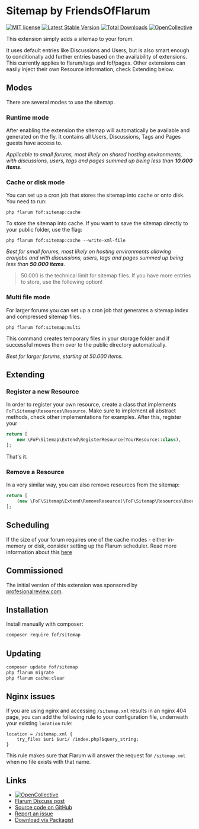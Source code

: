 # Sitemap by FriendsOfFlarum
[![MIT license](https://img.shields.io/badge/license-MIT-blue.svg)](https://github.com/FriendsOfFlarum/sitemap/blob/master/LICENSE.md) [![Latest Stable Version](https://img.shields.io/packagist/v/fof/sitemap.svg)](https://packagist.org/packages/fof/sitemap) [![Total Downloads](https://img.shields.io/packagist/dt/fof/sitemap.svg)](https://packagist.org/packages/fof/sitemap) [![OpenCollective](https://img.shields.io/badge/opencollective-fof-blue.svg)](https://opencollective.com/fof/donate)

This extension simply adds a sitemap to your forum.

It uses default entries like Discussions and Users, but is also smart enough to conditionally add further entries
based on the availability of extensions. This currently applies to flarum/tags and fof/pages. Other extensions
can easily inject their own Resource information, check Extending below.

## Modes

There are several modes to use the sitemap.

### Runtime mode

After enabling the extension the sitemap will automatically be available and generated on the fly. It contains
all Users, Discussions, Tags and Pages guests have access to.

_Applicable to small forums, most likely on shared hosting environments, with discussions, users, tags and pages summed
up being less than **10.000 items**._

### Cache or disk mode

You can set up a cron job that stores the sitemap into cache or onto disk. You need to run:

```
php flarum fof:sitemap:cache
```

To store the sitemap into cache. If you want to save the sitemap directly to your public folder, use the flag:

```
php flarum fof:sitemap:cache --write-xml-file
```

_Best for small forums, most likely on hosting environments allowing cronjobs and with discussions, users, tags and pages summed
up being less than **50.000 items**._

> 50.000 is the technical limit for sitemap files. If you have more entries to store, use the following option!

### Multi file mode

For larger forums you can set up a cron job that generates a sitemap index and compressed sitemap files.

```
php flarum fof:sitemap:multi
```

This command creates temporary files in your storage folder and if successful moves them over to the public
directory automatically.

_Best for larger forums, starting at 50.000 items._

## Extending

### Register a new Resource

In order to register your own resource, create a class that implements `FoF\Sitemap\Resources\Resource`. Make sure
to implement all abstract methods, check other implementations for examples. After this, register your 

```php
return [
    new \FoF\Sitemap\Extend\RegisterResource(YourResource::class),
];
```
That's it.

### Remove a Resource

In a very similar way, you can also remove resources from the sitemap:
```php
return [
    (new \FoF\Sitemap\Extend\RemoveResource(\FoF\Sitemap\Resources\User::class)),
];
```

## Scheduling

If the size of your forum requires one of the cache modes - either in-memory or disk, consider setting up the Flarum scheduler. Read more information about this [here](https://discuss.flarum.org/d/24118)

## Commissioned

The initial version of this extension was sponsored by [profesionalreview.com](https://www.profesionalreview.com/).

## Installation

Install manually with composer:

```bash
composer require fof/sitemap
```

## Updating

```bash
composer update fof/sitemap
php flarum migrate
php flarum cache:clear
```

## Nginx issues

If you are using nginx and accessing `/sitemap.xml` results in an nginx 404 page, you can add the following rule to your configuration file, underneath your existing `location` rule:

```
location = /sitemap.xml {
    try_files $uri $uri/ /index.php?$query_string;
}
```

This rule makes sure that Flarum will answer the request for `/sitemap.xml` when no file exists with that name.

## Links

- [![OpenCollective](https://img.shields.io/badge/donate-friendsofflarum-44AEE5?style=for-the-badge&logo=open-collective)](https://opencollective.com/fof/donate)
- [Flarum Discuss post](https://discuss.flarum.org/d/14941)
- [Source code on GitHub](https://github.com/FriendsOfFlarum/sitemap)
- [Report an issue](https://github.com/FriendsOFflarum/sitemap/issues)
- [Download via Packagist](https://packagist.org/packages/fof/sitemap)
